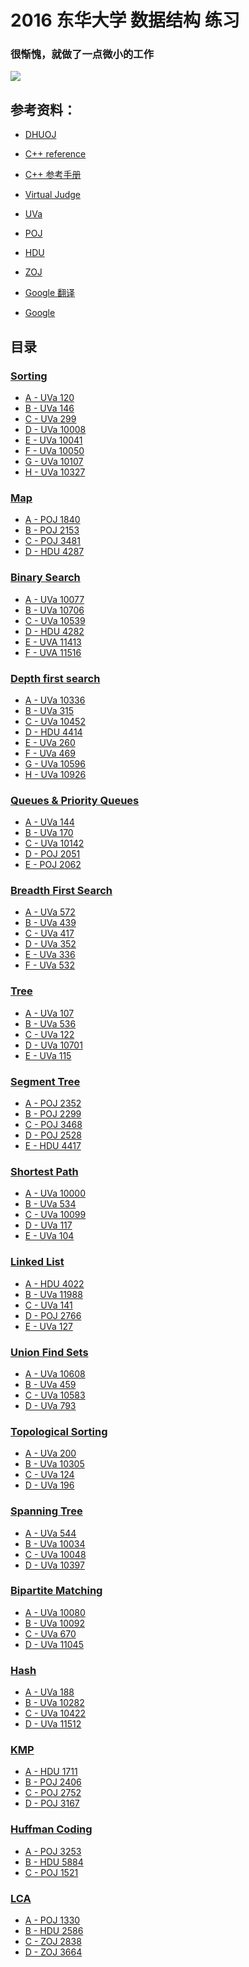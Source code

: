 # 2016 东华大学 数据结构 练习

### 很惭愧，就做了一点微小的工作

![](http://pic-1.bigecdn.cn/huaji.jpg)

## 参考资料：

* [DHUOJ](http://acm.dhu.edu.cn/)

* [C++ reference](http://www.cplusplus.com/reference/)

* [C++ 参考手册](http://zh.cppreference.com/)

* [Virtual Judge](https://cn.vjudge.net/)

* [UVa](https://uva.onlinejudge.org/)

* [POJ](http://poj.org/problemlist)

* [HDU](http://acm.hdu.edu.cn/)

* [ZOJ](http://acm.zju.edu.cn/onlinejudge/)

* [Google 翻译](https://translate.google.com/)

* [Google](https://www.google.com/)

## 目录
### [Sorting](https://github.com/HMBSbige/2016-DHU-data-structure/tree/master/Sorting)
* [A - UVa 120](https://github.com/HMBSbige/2016-DHU-data-structure/blob/master/Sorting/UVA%20120.cpp)
* [B - UVa 146](https://github.com/HMBSbige/2016-DHU-data-structure/blob/master/Sorting/UVa%20146.cpp)
* [C - UVa 299](https://github.com/HMBSbige/2016-DHU-data-structure/blob/master/Sorting/UVa%20299.cpp)
* [D - UVa 10008](https://github.com/HMBSbige/2016-DHU-data-structure/blob/master/Sorting/UVa%2010008.cpp)
* [E - UVa 10041](https://github.com/HMBSbige/2016-DHU-data-structure/blob/master/Sorting/UVa%2010041.cpp)
* [F - UVa 10050](https://github.com/HMBSbige/2016-DHU-data-structure/blob/master/Sorting/UVa%2010050.cpp)
* [G - UVa 10107](https://github.com/HMBSbige/2016-DHU-data-structure/blob/master/Sorting/UVa%2010107.cpp)
* [H - UVa 10327](https://github.com/HMBSbige/2016-DHU-data-structure/blob/master/Sorting/UVa%2010327.cpp)

### [Map](https://github.com/HMBSbige/2016-DHU-data-structure/tree/master/Map)
* [A - POJ 1840](https://github.com/HMBSbige/2016-DHU-data-structure/blob/master/Map/POJ%201840.cpp)
* [B - POJ 2153](https://github.com/HMBSbige/2016-DHU-data-structure/blob/master/Map/POJ%202153.cpp)
* [C - POJ 3481](https://github.com/HMBSbige/2016-DHU-data-structure/blob/master/Map/POJ%203481.cpp)
* [D - HDU 4287](https://github.com/HMBSbige/2016-DHU-data-structure/blob/master/Map/HDU%204287.cpp)

### [Binary Search](https://github.com/HMBSbige/2016-DHU-data-structure/tree/master/Binary-Search)
* [A - UVa 10077](https://raw.githubusercontent.com/HMBSbige/2016-DHU-data-structure/master/Binary-Search/UVA%2010077.cpp)
* [B - UVa 10706](https://raw.githubusercontent.com/HMBSbige/2016-DHU-data-structure/master/Binary-Search/UVA%2010706.cpp)
* [C - UVa 10539](https://raw.githubusercontent.com/HMBSbige/2016-DHU-data-structure/master/Binary-Search/UVA%2010539.cpp)
* [D - HDU 4282]()
* [E - UVA 11413]()
* [F - UVA 11516]()

### [Depth first search](https://github.com/HMBSbige/2016-DHU-data-structure/tree/master/Depth-first-search)
* [A - UVa 10336]()
* [B - UVa 315]()
* [C - UVa 10452]()
* [D - HDU 4414]()
* [E - UVa 260]()
* [F - UVa 469]()
* [G - UVa 10596]()
* [H - UVa 10926]()

### [Queues & Priority Queues](https://github.com/HMBSbige/2016-DHU-data-structure/tree/master/Queues-Priority-Queues)
* [A - UVa 144]()
* [B - UVa 170]()
* [C - UVa 10142]()
* [D - POJ 2051]()
* [E - POJ 2062]()

### [Breadth First Search](https://github.com/HMBSbige/2016-DHU-data-structure/tree/master/Breadth-First-Search)
* [A - UVa 572]()
* [B - UVa 439]()
* [C - UVa 417]()
* [D - UVa 352]()
* [E - UVa 336]()
* [F - UVa 532]()

### [Tree](https://github.com/HMBSbige/2016-DHU-data-structure/tree/master/Tree)
* [A - UVa 107](https://github.com/HMBSbige/2016-DHU-data-structure/blob/master/Tree/UVa%20%20107.cpp)
* [B - UVa 536]()
* [C - UVa 122]()
* [D - UVa 10701]()
* [E - UVa 115]()

### [Segment Tree](https://github.com/HMBSbige/2016-DHU-data-structure/tree/master/Segment-Tree)
* [A - POJ 2352](https://github.com/HMBSbige/2016-DHU-data-structure/blob/master/Segment-Tree/POJ%202352.cpp)
* [B - POJ 2299](https://github.com/HMBSbige/2016-DHU-data-structure/blob/master/Segment-Tree/POJ%202299.cpp)
* [C - POJ 3468](https://github.com/HMBSbige/2016-DHU-data-structure/blob/master/Segment-Tree/POJ%203468.cpp)
* [D - POJ 2528]()
* [E - HDU 4417](https://github.com/HMBSbige/2016-DHU-data-structure/blob/master/Segment-Tree/HDU%204417.cpp)

### [Shortest Path](https://github.com/HMBSbige/2016-DHU-data-structure/tree/master/Shortest-Path)
* [A - UVa 10000]()
* [B - UVa 534]()
* [C - UVa 10099]()
* [D - UVa 117]()
* [E - UVa 104]()

### [Linked List](https://github.com/HMBSbige/2016-DHU-data-structure/tree/master/Linked-List)
* [A - HDU 4022]()
* [B - UVa 11988]()
* [C - UVa 141]()
* [D - POJ 2766]()
* [E - UVa 127]()

### [Union Find Sets](https://github.com/HMBSbige/2016-DHU-data-structure/tree/master/Union-Find)
* [A - UVa 10608](https://github.com/HMBSbige/2016-DHU-data-structure/blob/master/Union-Find/UVa%2010608.cpp)
* [B - UVa 459](https://github.com/HMBSbige/2016-DHU-data-structure/blob/master/Union-Find/UVa%20459.cpp)
* [C - UVa 10583](https://github.com/HMBSbige/2016-DHU-data-structure/blob/master/Union-Find/UVa%2010583.cpp)
* [D - UVa 793](https://github.com/HMBSbige/2016-DHU-data-structure/blob/master/Union-Find/UVa%20793.cpp)

### [Topological Sorting](https://github.com/HMBSbige/2016-DHU-data-structure/tree/master/Topological-Sorting)
* [A - UVa 200](https://github.com/HMBSbige/2016-DHU-data-structure/blob/master/Topological-Sorting/UVa%20200.cpp)
* [B - UVa 10305](https://github.com/HMBSbige/2016-DHU-data-structure/blob/master/Topological-Sorting/UVa%2010305.cpp)
* [C - UVa 124](https://github.com/HMBSbige/2016-DHU-data-structure/blob/master/Topological-Sorting/UVa%20124.cpp)
* [D - UVa 196](https://github.com/HMBSbige/2016-DHU-data-structure/blob/master/Topological-Sorting/UVa%20196.cpp)

### [Spanning Tree](https://github.com/HMBSbige/2016-DHU-data-structure/tree/master/Spanning-Tree)
* [A - UVa 544]()
* [B - UVa 10034]()
* [C - UVa 10048]()
* [D - UVa 10397]()

### [Bipartite Matching](https://github.com/HMBSbige/2016-DHU-data-structure/tree/master/Bipartite-Matching)
* [A - UVa 10080]()
* [B - UVa 10092]()
* [C - UVa 670]()
* [D - UVa 11045]()

### [Hash](https://github.com/HMBSbige/2016-DHU-data-structure/tree/master/Hash)
* [A - UVa 188]()
* [B - UVa 10282]()
* [C - UVa 10422]()
* [D - UVa 11512]()

### [KMP](https://github.com/HMBSbige/2016-DHU-data-structure/tree/master/KMP)
* [A - HDU 1711](https://github.com/HMBSbige/2016-DHU-data-structure/blob/master/KMP/HDU%201711.cpp)
* [B - POJ 2406]()
* [C - POJ 2752]()
* [D - POJ 3167]()

### [Huffman Coding](https://github.com/HMBSbige/2016-DHU-data-structure/tree/master/Huffman-Coding)
* [A - POJ 3253]()
* [B - HDU 5884]()
* [C - POJ 1521]()

### [LCA](https://github.com/HMBSbige/2016-DHU-data-structure/tree/master/LCA)
* [A - POJ 1330]()
* [B - HDU 2586]()
* [C - ZOJ 2838]()
* [D - ZOJ 3664]()
